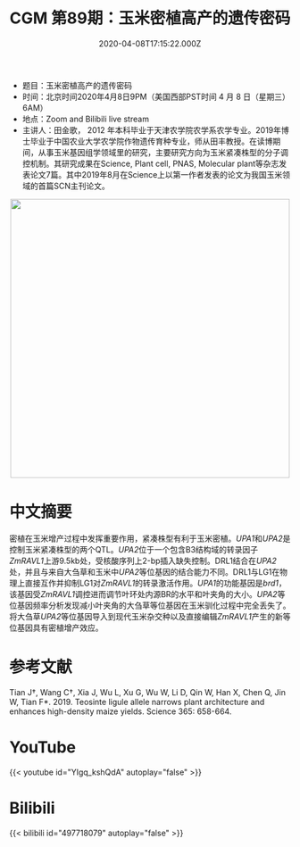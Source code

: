 ﻿---
title: "CGM 第89期：玉米密植高产的遗传密码"
date: "2020-04-08T17:15:22.000Z"
archive: ["2020","2020-04","2020-04-08"]
categories:
  - 学术报告
tags: [talk, Leaf angle, QTL, fine mapping, ZmRAVL1, functional verification, rare allele ]
show_comments: true
thumbnail: "https://i.loli.net/2020/04/04/6JqvyCPR3OuiKfY.jpg"
---

- 题目：玉米密植高产的遗传密码
- 时间：北京时间2020年4月8日9PM（美国西部PST时间 4 月 8 日（星期三）6AM）
- 地点：Zoom and Bilibili live stream
- 主讲人：田金歌， 2012 年本科毕业于天津农学院农学系农学专业。2019年博士毕业于中国农业大学农学院作物遗传育种专业，师从田丰教授。在读博期间，从事玉米基因组学领域里的研究，主要研究方向为玉米紧凑株型的分子调控机制。其研究成果在Science, Plant cell, PNAS, Molecular plant等杂志发表论文7篇。其中2019年8月在Science上以第一作者发表的论文为我国玉米领域的首篇SCN主刊论文。

<div align="center">
<img src="https://i.loli.net/2020/04/04/6JqvyCPR3OuiKfY.jpg" height=500>
</div>

# 中文摘要

密植在玉米增产过程中发挥重要作用，紧凑株型有利于玉米密植。*UPA1*和*UPA2*是控制玉米紧凑株型的两个QTL。*UPA2*位于一个包含B3结构域的转录因子*ZmRAVL1*上游9.5kb处，受核酸序列上2-bp插入缺失控制。DRL1结合在*UPA2*处，并且与来自大刍草和玉米中*UPA2*等位基因的结合能力不同。DRL1与LG1在物理上直接互作并抑制LG1对*ZmRAVL1*的转录激活作用。*UPA1*的功能基因是*brd1*，该基因受*ZmRAVL1*调控进而调节叶环处内源BR的水平和叶夹角的大小。*UPA2*等位基因频率分析发现减小叶夹角的大刍草等位基因在玉米驯化过程中完全丢失了。将大刍草*UPA2*等位基因导入到现代玉米杂交种以及直接编辑*ZmRAVL1*产生的新等位基因具有密植增产效应。

# 参考文献

Tian J†, Wang C†, Xia J, Wu L, Xu G, Wu W, Li D, Qin W, Han X, Chen Q, Jin W, Tian F*. 2019. Teosinte ligule allele narrows plant architecture and enhances high-density maize yields. Science 365: 658-664.

# YouTube

{{< youtube id="YIgq_kshQdA" autoplay="false" >}}

# Bilibili

{{< bilibili id="497718079" autoplay="false" >}}

